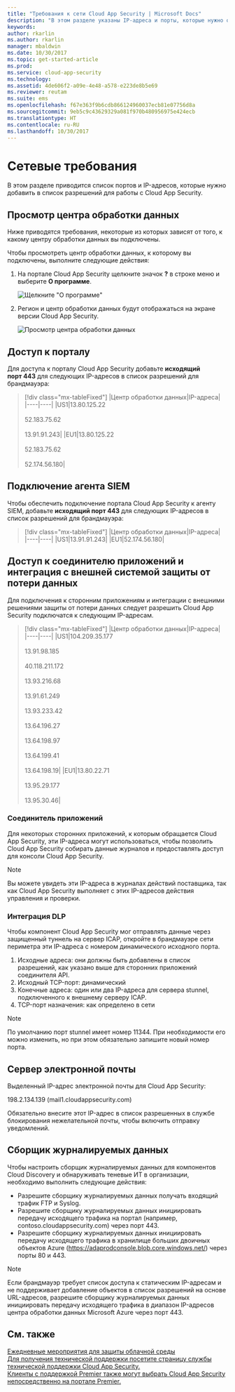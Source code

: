 ```yaml
---
title: "Требования к сети Cloud App Security | Microsoft Docs"
description: "В этом разделе указаны IP-адреса и порты, которые нужно открыть для работы с Cloud App Security."
keywords: 
author: rkarlin
ms.author: rkarlin
manager: mbaldwin
ms.date: 10/30/2017
ms.topic: get-started-article
ms.prod: 
ms.service: cloud-app-security
ms.technology: 
ms.assetid: 4de606f2-a09e-4e48-a578-e223de8b5e69
ms.reviewer: reutam
ms.suite: ems
ms.openlocfilehash: f67e363f9b6cdb866124960037ecb81e07756d8a
ms.sourcegitcommit: 9eb5c9c43629329a081f970b480956975e424ecb
ms.translationtype: HT
ms.contentlocale: ru-RU
ms.lasthandoff: 10/30/2017
---
```

# <a name="network-requirements"></a>Сетевые требования

В этом разделе приводится список портов и IP-адресов, которые нужно добавить в список разрешений для работы с Cloud App Security. 


## <a name="view-your-data-center"></a>Просмотр центра обработки данных

Ниже приводятся требования, некоторые из которых зависят от того, к какому центру обработки данных вы подключены. 

Чтобы просмотреть центр обработки данных, к которому вы подключены, выполните следующие действия:

1. На портале Cloud App Security щелкните значок **?** в строке меню и выберите **О программе**. 

    ![Щелкните "О программе"](./media/about-menu.png)

2. Регион и центр обработки данных будут отображаться на экране версии Cloud App Security.

    ![Просмотр центра обработки данных](./media/data-center.png)

## <a name="portal-access"></a>Доступ к порталу

Для доступа к порталу Cloud App Security добавьте **исходящий порт 443** для следующих IP-адресов в список разрешений для брандмауэра:  


> [!div class="mx-tableFixed"]
|Центр обработки данных|IP-адреса|  
|----|----|
|US1|13.80.125.22<br></br>52.183.75.62<br></br>13.91.91.243|
|EU1|13.80.125.22<br></br>52.183.75.62<br></br>52.174.56.180|

## <a name="siem-agent-connection"></a>Подключение агента SIEM

Чтобы обеспечить подключение портала Cloud App Security к агенту SIEM, добавьте **исходящий порт 443** для следующих IP-адресов в список разрешений для брандмауэра:  


> [!div class="mx-tableFixed"]
|Центр обработки данных|IP-адреса|  
|----|----|
|US1|13.91.91.243|
|EU1|52.174.56.180|

## <a name="app-connector-access-and-external-dlp-integration"></a>Доступ к соединителю приложений и интеграция с внешней системой защиты от потери данных

Для подключения к сторонним приложениям и интеграции с внешними решениями защиты от потери данных следует разрешить Cloud App Security подключатся к следующим IP-адресам.


> [!div class="mx-tableFixed"]
|Центр обработки данных|IP-адреса|  
|----|----|
|US1|104.209.35.177<br></br>13.91.98.185<br></br>40.118.211.172<br></br>13.93.216.68<br></br>13.91.61.249<br></br>13.93.233.42<br></br>13.64.196.27<br></br>13.64.198.97<br></br>13.64.199.41<br></br>13.64.198.19|
|EU1|13.80.22.71<br></br>13.95.29.177<br></br>13.95.30.46|


### <a name="app-connector"></a>Соединитель приложений
Для некоторых сторонних приложений, к которым обращается Cloud App Security, эти IP-адреса могут использоваться, чтобы позволить Cloud App Security собирать данные журналов и предоставлять доступ для консоли Cloud App Security. 

> [!NOTE]
>Вы можете увидеть эти IP-адреса в журналах действий поставщика, так как Cloud App Security выполняет с этих IP-адресов действия управления и проверки. 
  

### <a name="dlp-integration"></a>Интеграция DLP

Чтобы компонент Cloud App Security мог отправлять данные через защищенный туннель на сервер ICAP, откройте в брандмауэре сети периметра эти IP-адреса с номером динамического исходного порта. 

1.  Исходные адреса: они должны быть добавлены в список разрешений, как указано выше для сторонних приложений соединителя API.
2.  Исходный TCP-порт: динамический
3.  Конечные адреса: один или два IP-адреса для сервера stunnel, подключенного к внешнему серверу ICAP.
4.  TCP-порт назначения: как определено в сети

> [!NOTE] 
> По умолчанию порт stunnel имеет номер 11344. При необходимости его можно изменить, но при этом обязательно запишите новый номер порта.

## <a name="email-server"></a>Сервер электронной почты

Выделенный IP-адрес электронной почты для Cloud App Security: 

198.2.134.139 (mail1.cloudappsecurity.com)

Обязательно внесите этот IP-адрес в список разрешенных в службе блокирования нежелательной почты, чтобы включить отправку уведомлений.
    
## <a name="log-collector"></a>Сборщик журналируемых данных 

Чтобы настроить сборщик журналируемых данных для компонентов Cloud Discovery и обнаруживать теневые ИТ в организации, необходимо выполнить следующие действия:

- Разрешите сборщику журналируемых данных получать входящий трафик FTP и Syslog.
- Разрешите сборщику журналируемых данных инициировать передачу исходящего трафика на портал (например, contoso.cloudappsecurity.com) через порт 443.
- Разрешите сборщику журналируемых данных инициировать передачу исходящего трафика в хранилище больших двоичных объектов Azure (https://adaprodconsole.blob.core.windows.net/) через порты 80 и 443.

> [!NOTE]
> Если брандмауэр требует список доступа к статическим IP-адресам и не поддерживает добавление объектов в список разрешений на основе URL-адресов, разрешите сборщику журналируемых данных инициировать передачу исходящего трафика в диапазон IP-адресов центра обработки данных Microsoft Azure через порт 443.




## <a name="see-also"></a>См. также  
[Ежедневные мероприятия для защиты облачной среды](daily-activities-to-protect-your-cloud-environment.md)   
[Для получения технической поддержки посетите страницу службы технической поддержки Cloud App Security.](http://support.microsoft.com/oas/default.aspx?prid=16031)   
[Клиенты с поддержкой Premier также могут выбрать Cloud App Security непосредственно на портале Premier.](https://premier.microsoft.com/)  
  

   